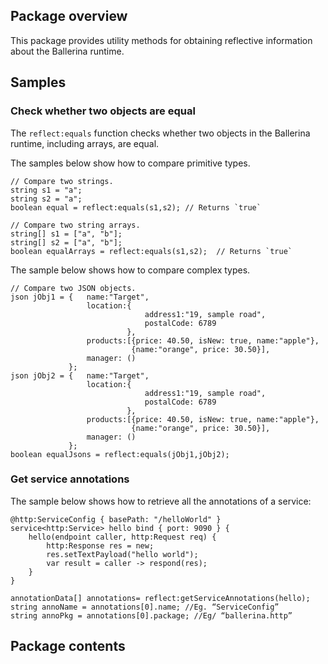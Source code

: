 ## Package overview

This package provides utility methods for obtaining reflective information about the Ballerina runtime.

## Samples

### Check whether two objects are equal

The `reflect:equals` function checks whether two objects in the Ballerina runtime, including arrays, are equal. 

The samples below show how to compare primitive types. 

```ballerina
// Compare two strings.
string s1 = "a";
string s2 = "a";
boolean equal = reflect:equals(s1,s2); // Returns `true`

// Compare two string arrays.
string[] s1 = ["a", "b"];
string[] s2 = ["a", "b"];
boolean equalArrays = reflect:equals(s1,s2);  // Returns `true`
```
The sample below shows how to compare complex types.

```ballerina
// Compare two JSON objects.
json jObj1 = {   name:"Target",
                 location:{
                              address1:"19, sample road",
                              postalCode: 6789
                          },
                 products:[{price: 40.50, isNew: true, name:"apple"},
                           {name:"orange", price: 30.50}],
                 manager: ()
             };
json jObj2 = {   name:"Target",
                 location:{
                              address1:"19, sample road",
                              postalCode: 6789
                          },
                 products:[{price: 40.50, isNew: true, name:"apple"},
                           {name:"orange", price: 30.50}],
                 manager: ()
             };
boolean equalJsons = reflect:equals(jObj1,jObj2);
```

### Get service annotations

The sample below shows how to retrieve all the annotations of a service:

```ballerina
@http:ServiceConfig { basePath: "/helloWorld" }
service<http:Service> hello bind { port: 9090 } {
    hello(endpoint caller, http:Request req) {
        http:Response res = new;
        res.setTextPayload("hello world");
        var result = caller -> respond(res);
    }
}

annotationData[] annotations= reflect:getServiceAnnotations(hello); 
string annoName = annotations[0].name; //Eg. “ServiceConfig”
string annoPkg = annotations[0].package; //Eg/ “ballerina.http”

```

## Package contents
